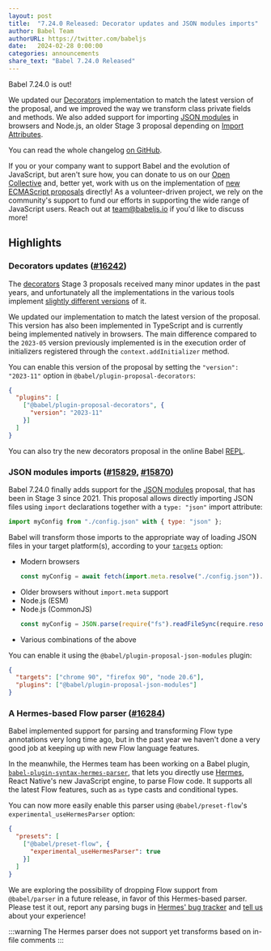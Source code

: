 ```yaml
---
layout: post
title:  "7.24.0 Released: Decorator updates and JSON modules imports"
author: Babel Team
authorURL: https://twitter.com/babeljs
date:   2024-02-28 0:00:00
categories: announcements
share_text: "Babel 7.24.0 Released"
---
```


Babel 7.24.0 is out!

We updated our [Decorators](https://github.com/tc39/proposal-decorators/) implementation to match the latest version of the proposal, and we improved the way we transform class private fields and methods. We also added support for importing [JSON modules](https://github.com/tc39/proposal-json-modules) in browsers and Node.js, an older Stage 3 proposal depending on [Import Attributes](https://github.com/tc39/proposal-import-attributes).

You can read the whole changelog [on GitHub](https://github.com/babel/babel/releases/tag/v7.23.0).

<!-- truncate -->

If you or your company want to support Babel and the evolution of JavaScript, but aren't sure how, you can donate to us on our [Open Collective](https://github.com/babel/babel?sponsor=1) and, better yet, work with us on the implementation of [new ECMAScript proposals](https://github.com/babel/proposals) directly! As a volunteer-driven project, we rely on the community's support to fund our efforts in supporting the wide range of JavaScript users. Reach out at [team@babeljs.io](mailto:team@babeljs.io) if you'd like to discuss more!

## Highlights

### Decorators updates ([#16242](https://github.com/babel/babel/pull/16242))

The [decorators](https://github.com/tc39/proposal-decorator-metadata/) Stage 3 proposals received many minor updates in the past years, and unfortunately all the implementations in the various tools implement [slightly different versions](https://github.com/evanw/decorator-tests) of it.

We updated our implementation to match the latest version of the proposal. This version has also been implemented in TypeScript and is currently being implemented natively in browsers. The main difference compared to the `2023-05` version previously implemented is in the execution order of initializers registered through the `context.addInitializer` method.

You can enable this version of the proposal by setting the `"version": "2023-11"` option in `@babel/plugin-proposal-decorators`:
```json title="babel.config.json"
{
  "plugins": [
    ["@babel/plugin-proposal-decorators", {
      "version": "2023-11"
    }]
  ]
}
```

You can also try the new decorators proposal in the online Babel [REPL](https://babeljs.io/repl#?browsers=defaults%2C%20not%20ie%2011%2C%20not%20ie_mob%2011&build=&builtIns=false&corejs=3.21&spec=false&loose=false&code_lz=GYVwdgxgLglg9mABAGzgczQUwE4AoCUiA3gFCKID0FiA8gA6ZICecI2A5AM6IBG2cAd045EEBJzjJMAGjKVqAQzAATRIwU8piAEQBRAG4LkIBVEzbEMJFAAWmRJxjLMPBdgCEcsWAlSAdKhouG5oIAC2jFCc-ADcJAC-JCQQyAqc3ACCxHIAAoFY2HIRtnDKBMSJ8UA&debug=false&forceAllTransforms=false&modules=false&shippedProposals=false&circleciRepo=&evaluate=false&fileSize=false&timeTravel=false&sourceType=module&lineWrap=true&presets=env&prettier=false&targets=&version=7.24.0&externalPlugins=%40babel%2Fplugin-proposal-decorators%407.24.0&assumptions=%7B%7D).

### JSON modules imports ([#15829](https://github.com/babel/babel/pull/15829), [#15870](https://github.com/babel/babel/pull/15870))

Babel 7.24.0 finally adds support for the [JSON modules](https://github.com/tc39/proposal-json-modules) proposal, that has been in Stage 3 since 2021. This proposal allows directly importing JSON files using `import` declarations together with a `type: "json"` import attribute:

```js
import myConfig from "./config.json" with { type: "json" };
```

Babel will transform those imports to the appropriate way of loading JSON files in your target platform(s), according to your [`targets`](https://babeljs.io/docs/options#targets) option:
- Modern browsers
  ```js
  const myConfig = await fetch(import.meta.resolve("./config.json")).then(r => r.json());
  ```
- Older browsers without `import.meta` support
- Node.js (ESM)
- Node.js (CommonJS)
  ```js
  const myConfig = JSON.parse(require("fs").readFileSync(require.resolve("./config.json")));
  ```
- Various combinations of the above

You can enable it using the `@babel/plugin-proposal-json-modules` plugin:

```json title="babel.config.json"
{
  "targets": ["chrome 90", "firefox 90", "node 20.6"],
  "plugins": ["@babel/plugin-proposal-json-modules"]
}
```

### A Hermes-based Flow parser ([#16284](https://github.com/babel/babel/pull/16284))

Babel implemented support for parsing and transforming Flow type annotations very long time ago, but in the past year we haven't done a very good job at keeping up with new Flow language features.

In the meanwhile, the Hermes team has been working on a Babel plugin, [`babel-plugin-syntax-hermes-parser`](https://www.npmjs.com/package/babel-plugin-syntax-hermes-parser), that lets you directly use [Hermes](https://hermesengine.dev/), React Native's new JavaScript engine, to parse Flow code. It supports all the latest Flow features, such as `as` type casts and conditional types.

You can now more easily enable this parser using `@babel/preset-flow`'s `experimental_useHermesParser` option:
```json title="babel.config.json"
{
  "presets": [
    ["@babel/preset-flow", {
      "experimental_useHermesParser": true
    }]
  ]
}
```

We are exploring the possibility of dropping Flow support from `@babel/parser` in a future release, in favor of this Hermes-based parser. Please test it out, report any parsing bugs in [Hermes' bug tracker](https://github.com/facebook/hermes/issues?q=is%3Aissue+is%3Aopen+sort%3Aupdated-desc) and [tell us](https://github.com/babel/babel/discussions) about your experience!

:::warning
The Hermes parser does not support yet transforms based on in-file comments
:::
